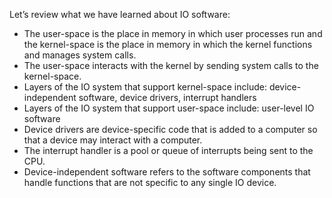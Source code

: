 Let’s review what we have learned about IO software:

- The user-space is the place in memory in which user processes run and the kernel-space is the place in memory in which the kernel functions and manages system calls.
- The user-space interacts with the kernel by sending system calls to the kernel-space.
- Layers of the IO system that support kernel-space include: device-independent software, device drivers, interrupt handlers
- Layers of the IO system that support user-space include: user-level IO software
- Device drivers are device-specific code that is added to a computer so that a device may interact with a computer.
- The interrupt handler is a pool or queue of interrupts being sent to the CPU.
- Device-independent software refers to the software components that handle functions that are not specific to any single IO device.
